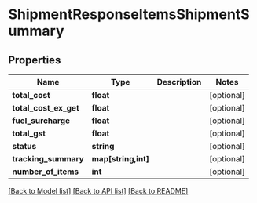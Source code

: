 # ShipmentResponseItemsShipmentSummary

## Properties
Name | Type | Description | Notes
------------ | ------------- | ------------- | -------------
**total_cost** | **float** |  | [optional] 
**total_cost_ex_get** | **float** |  | [optional] 
**fuel_surcharge** | **float** |  | [optional] 
**total_gst** | **float** |  | [optional] 
**status** | **string** |  | [optional] 
**tracking_summary** | **map[string,int]** |  | [optional] 
**number_of_items** | **int** |  | [optional] 

[[Back to Model list]](../README.md#documentation-for-models) [[Back to API list]](../README.md#documentation-for-api-endpoints) [[Back to README]](../README.md)


